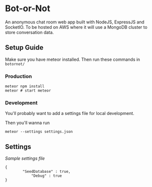 # Bot-or-Not
An anonymous chat room web app built with NodeJS, ExpressJS and SocketIO.
To be hosted on AWS where it will use a MongoDB cluster to store conversation data. 

## Setup Guide
Make sure you have meteor installed. Then run these commands in `botornot/`
### Production
```
meteor npm install
meteor # start meteor 
```
### Development
You'll probably want to add a settings file for local development. 

Then you'll wanna run 
```
meteor --settings settings.json
```
## Settings
_Sample settings file_
```
{ 
        "SeedDatabase" : true,
            "Debug" : true
}
```
